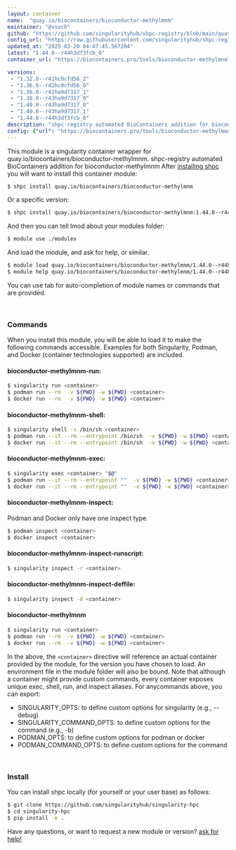 ```yaml
---
layout: container
name:  "quay.io/biocontainers/bioconductor-methylmnm"
maintainer: "@vsoch"
github: "https://github.com/singularityhub/shpc-registry/blob/main/quay.io/biocontainers/bioconductor-methylmnm/container.yaml"
config_url: "https://raw.githubusercontent.com/singularityhub/shpc-registry/main/quay.io/biocontainers/bioconductor-methylmnm/container.yaml"
updated_at: "2025-03-20 04:47:45.567284"
latest: "1.44.0--r44h3df3fcb_0"
container_url: "https://biocontainers.pro/tools/bioconductor-methylmnm"

versions:
 - "1.32.0--r41hc0cfd56_2"
 - "1.36.0--r42hc0cfd56_0"
 - "1.36.0--r42ha9d7317_1"
 - "1.38.0--r43ha9d7317_0"
 - "1.40.0--r43ha9d7317_0"
 - "1.40.0--r43ha9d7317_1"
 - "1.44.0--r44h3df3fcb_0"
description: "shpc-registry automated BioContainers addition for bioconductor-methylmnm"
config: {"url": "https://biocontainers.pro/tools/bioconductor-methylmnm", "maintainer": "@vsoch", "description": "shpc-registry automated BioContainers addition for bioconductor-methylmnm", "latest": {"1.44.0--r44h3df3fcb_0": "sha256:094ec97d6723af7a97a1c6afe962f8c961df487a8d021d7fab2a7346650b7fc7"}, "tags": {"1.32.0--r41hc0cfd56_2": "sha256:76db74e93222fe45d45b039dc5148f5358756aa274897d1ac54ec05530fb4178", "1.36.0--r42hc0cfd56_0": "sha256:87a100f6d8389c8addab16a4435e1c2566ced3978e21efdb579933ba2a9bd36e", "1.36.0--r42ha9d7317_1": "sha256:cbff63a479c6d5e16e94480946e85885a9a5bf7dd5f546d6eb69c1bb8363baa2", "1.38.0--r43ha9d7317_0": "sha256:0a5a1291b8e59c8de932902c8566c465f189e3a994f2a16e062c9d4cb5475516", "1.40.0--r43ha9d7317_0": "sha256:9ececf5a9ece1479f6570eee3394e075773e74745d195ed0e2d94c4688a6baae", "1.40.0--r43ha9d7317_1": "sha256:3f4b78f6535fc89618b6ca8219547251a78424b40d307ec4e4f34ea7acedd4a0", "1.44.0--r44h3df3fcb_0": "sha256:094ec97d6723af7a97a1c6afe962f8c961df487a8d021d7fab2a7346650b7fc7"}, "docker": "quay.io/biocontainers/bioconductor-methylmnm"}
---
```


This module is a singularity container wrapper for quay.io/biocontainers/bioconductor-methylmnm.
shpc-registry automated BioContainers addition for bioconductor-methylmnm
After [installing shpc](#install) you will want to install this container module:


```bash
$ shpc install quay.io/biocontainers/bioconductor-methylmnm
```

Or a specific version:

```bash
$ shpc install quay.io/biocontainers/bioconductor-methylmnm:1.44.0--r44h3df3fcb_0
```

And then you can tell lmod about your modules folder:

```bash
$ module use ./modules
```

And load the module, and ask for help, or similar.

```bash
$ module load quay.io/biocontainers/bioconductor-methylmnm/1.44.0--r44h3df3fcb_0
$ module help quay.io/biocontainers/bioconductor-methylmnm/1.44.0--r44h3df3fcb_0
```

You can use tab for auto-completion of module names or commands that are provided.

<br>

### Commands

When you install this module, you will be able to load it to make the following commands accessible.
Examples for both Singularity, Podman, and Docker (container technologies supported) are included.

#### bioconductor-methylmnm-run:

```bash
$ singularity run <container>
$ podman run --rm  -v ${PWD} -w ${PWD} <container>
$ docker run --rm  -v ${PWD} -w ${PWD} <container>
```

#### bioconductor-methylmnm-shell:

```bash
$ singularity shell -s /bin/sh <container>
$ podman run --it --rm --entrypoint /bin/sh  -v ${PWD} -w ${PWD} <container>
$ docker run --it --rm --entrypoint /bin/sh  -v ${PWD} -w ${PWD} <container>
```

#### bioconductor-methylmnm-exec:

```bash
$ singularity exec <container> "$@"
$ podman run --it --rm --entrypoint ""  -v ${PWD} -w ${PWD} <container> "$@"
$ docker run --it --rm --entrypoint ""  -v ${PWD} -w ${PWD} <container> "$@"
```

#### bioconductor-methylmnm-inspect:

Podman and Docker only have one inspect type.

```bash
$ podman inspect <container>
$ docker inspect <container>
```

#### bioconductor-methylmnm-inspect-runscript:

```bash
$ singularity inspect -r <container>
```

#### bioconductor-methylmnm-inspect-deffile:

```bash
$ singularity inspect -d <container>
```



#### bioconductor-methylmnm

```bash
$ singularity run <container>
$ podman run --rm  -v ${PWD} -w ${PWD} <container>
$ docker run --rm  -v ${PWD} -w ${PWD} <container>
```


In the above, the `<container>` directive will reference an actual container provided
by the module, for the version you have chosen to load. An environment file in the
module folder will also be bound. Note that although a container
might provide custom commands, every container exposes unique exec, shell, run, and
inspect aliases. For anycommands above, you can export:

 - SINGULARITY_OPTS: to define custom options for singularity (e.g., --debug)
 - SINGULARITY_COMMAND_OPTS: to define custom options for the command (e.g., -b)
 - PODMAN_OPTS: to define custom options for podman or docker
 - PODMAN_COMMAND_OPTS: to define custom options for the command

<br>

### Install

You can install shpc locally (for yourself or your user base) as follows:

```bash
$ git clone https://github.com/singularityhub/singularity-hpc
$ cd singularity-hpc
$ pip install -e .
```

Have any questions, or want to request a new module or version? [ask for help!](https://github.com/singularityhub/singularity-hpc/issues)